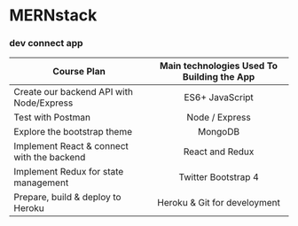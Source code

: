 # MERNstack
### dev connect app

| Course Plan | Main technologies Used To Building the App  |
|---| :---: | 
| Create our backend API with Node/Express | ES6+ JavaScript |
| Test with Postman | Node / Express |
| Explore the bootstrap theme | MongoDB |
| Implement React & connect with the backend | React and Redux |
| Implement Redux for state management | Twitter Bootstrap 4 |
| Prepare, build & deploy to Heroku | Heroku & Git for develoyment |
